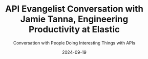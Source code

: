 ---
title: API Evangelist Conversation with Jamie Tanna, Engineering Productivity at Elastic
description: Jamie and I connected on the API's You Won't Hate Slack channel, where I started subscribing to his blog. After reading a post on versioning, and more specifically why you should start the version for your API at 0.1.0 instead of 1.0.0, I knew I needed to have him come for a conversation. I really enjoyed Jamie's calm and pragmatic approach to what web APIs are, what Semantic Versioning is, and how versioning and change management can really help us enable both API producers and consumers to stay aligned.
date: 2024-09-19
guestName: Jamie Tann
guestRole: Engineering Productivity
guestCompany: Elastic
guestIndustry: Search
guestImage: /assets/img/people/jamie-tanna-headshot.jpeg
bio: I'm a passionate Senior Software Engineer with experience in back-end software development and infrastructure management, interested in solving problems, sharing knowledge and enabling great customer outcomes. I strongly believe in building reusable, Open Source first, software components with a high quality bar, and improving team ways of working so we can deliver better, and more effectively over time.
obfuscated: false
summary: Doing the work to earn the right to display version 1.0 for your API.
subtitle: Conversation with People Doing Interesting Things with APIs
audio_file: https://kinlane-productions2.s3.amazonaws.com/api-evangelist-conversations/api-evangelist-conversations-jamie-tanna-elastic.wav
audio_length: 82240736
youtubeId: ie6eMzCUI34
sound_cloud: https://soundcloud.com/kinlane/api-evangelist-conversation-with-jamie-tanna-engineering-productivity-at-elastic
duration: '0:15:32'
publish_date: "2024-09-19 15:00:00"
url: https://conversations.apievangelist.com/sessions/2024-09-19-jamie-tanna-elastic.html
tags:
  - Search
partnerImage: https://api-evangelist.twic.pics/partners/bump-banner-728.png
partnerUrl: https://bit.ly/3MEOGa9
partnerTitle: The API doc platform for Tech Writers & Engineers
conversation: 

  - question: Who are you?
    answer: Hey Ken, I'm Jamie Tanner.

  - question: What is your role?
    answer: I am a number of different things. Um, so I have ADHD, which also means that feeds into lots of different things. So I'm a blogger, I'm a software engineer. I'm a collector of open source projects. Um, uh, most notably recently the OAPI CodeGen, go open API to go code generator. It's all my big ones.

  - question: What is difference between web APIs and other APIs?
    answer: Yeah, so, um, for, there's a mix. There's both library APIs and web APIs. And so the library APIs, I would see as, for instance, a Go or npm package that has a public interface that you as a consumer will use and you will opt in generally to pull a new version of that dependency, which then at that point you would discover if anything's broken, which with a web API that's usually either distributed over HTTP or TCP. Um, things like RESTful APIs, GraphQL, um, gRPC. Those are the sorts of things that you don't really have as much control over. Because for the most part, a Web API is something managed by someone else that you get access to straight away. Whereas, as I mentioned, with something like a library, you pull in that new version of the dependency, and until you've pulled in that new version, you have the old version available.

  - question: What is Semantic Versioning?
    answer: So semantic versioning is a way of providing, as you say, a precise meaning to what a version looks like. Um, so most commonly version number looks like version 1.2, 0.3, and in semantic versioning it. prescribes a clear meaning to the one at the beginning. Uh, the first number will be the major version. Then the second number is the minor version, and then the third is the patch. And so between each of these, there's a hierarchical, um, and clear contract for consumers. So the idea is that within the patch version, you would generally, fix things, um, or introduce things that don't provide any public facing change. Um, the minor version is generally here's a new feature that we've added, um, and something useful for you. And then for the major version it's, we have broken something. So beware. Um, and so semantic versioning with web APIs is an interesting one because for the most part, people don't care. about the minor and patch version. They really just care, has something broken. Um, and a lot of times it's useful to know, is there a new feature available? But it's primarily, is everything broken? And do I have to do some work to integrate with you? 

  - question: Why should you start an API with 0.1.0 version?
    answer:  Um, so you brought up an interesting point. So, as I mentioned, the major version, say version one. indicates has something broken. Um, but as computery people, we like starting counting from zero. And so the zeroth major version basically says anything could be breaking here. And it gives you brilliant opportunity to say, I want to work out actually what my API looks like. What should my interface be for my customers and my users? Um, and it allows you to break things safely. So you still have, um, a communication tool in terms of there is a breaking change, um, where you would, for instance, if you're on your 0th minor, um, major version, you would bump your minor version, and that could either be a feature or a breaking change. So for people using your API, they need to be much more aware, um, and keep an eye on things a lot more. But it does also mean it's that you as the producer of the API can experiment. You can work out that something that you dreamed up at night, um, and thought was a great idea, actually is awful to work with for consumers who are coming from strongly typed languages, where they can't reasonably describe your API in their type system. Or it could just be things like, you know what, it, it just doesn't make sense. Um, the, you know, The way that your routes and everything are planned doesn't make a lot of sense. Um, and especially one of the problems, um, with web APIs is they're much harder to do breaking changes with. So, um, I'd say especially with like a version zero, introducing those breaking changes, your customers and your users are going to be feeling those breaking changes every time they send a request. Um, so at least making it clearer that you are a v0 API. Makes it so your consumers can maybe be a little bit more defensive and they can work out. Okay. Actually, I'm expecting Version 0. 7. It looks like you sending version 0. 11. So I'm gonna try and do as much as I can with what I understand But maybe they need to do some future work to actually pick up the new changes.

  - question: What are other ways to communicate API change?
    answer: So as well as just like the pure version number, which could be in like a header or a URL, there's also things like your change logs and your release notes. and having like long and short form means to actually communicate to people. Um, they're a great opportunity to very visibly, like top of the big release note, say, here are a load of breaking changes. Please be aware that these things need to be done and where possible, like try and make it as actionable as possible, um, to help people understand. Okay, these are the things I need to actually do and um, even sometimes you may be fixing a bug. There is a great XKCD about someone relying on holding down their spacebar and it heating their computer and they're like, oh no, I use that to keep warm. Um, and so one of the problems is people will start relying on Functionalities or even a bug fix that you put in someone may see that as actually a breaking change So sometimes you actually need to call out those bug fixes more carefully because some people may Be relying on that functionality, especially Before you've stabilized your API.

  - question: What API providers do versioning well?
    answer: So, I had trouble thinking up, um, some of these answers because I think that one of those things is you shouldn't really have to think about it, right? Um, and there aren't many that actually come to mind in terms of, oh, I love the way you do versioning. Um, but I will say, I know GitHub have recently Um, started doing database versioning and clarifying some of that stuff. Um, the way that in particular in the Kubernetes ecosystem does it, is they'll have like, um, V one, alpha one, V one, alpha two, V one, beta one, and then they will go through different variations until they stabilize on V one. And one of the nice things about that is that's very clear in like the objects that you interact with in terms of what version it actually is. And it gives you that control of saying, actually, I do not understand this version, so I'm just going to reject it, um, or throw an error, whatever. Um, I'm actually sorry. That does remind me, um, Stripe have written in the past. So Brenda Leach, um, a very brilliant person in the API community wrote a really good post about how Stripe does API versioning and they support. Every version in perpetuity and it's things like that like, um, for you as a consumer, you don't actually need to worry about versioning because they support all any of the docs that you see the work. Um, on the provider side though, I can imagine that is a very complex piece of work because you need to be able to reason about things in dozens of different ways over the years as your underlying models may have changed. You still have to think about it. In terms of, okay, a decade ago, we were saying this, so we still need to be able to represent it in this way. Yeah. 

  - question: What keeps you coming back?
    answer: So I, just about a year ago, joined Elastic, and I'm on our, one of our platform developer experience teams. And for me, one of the things that keeps coming up is I enjoy trying to make things easier for people to work with. This was something that over the last eight ish years, I've spent a lot of time on APIs because it's trying to provide that good developer experience that is consistent for people, that provides something that you can just look at it and be like, Oh, okay, that, that seems reasonable. Generally, you want people to be writing and reading docs, but also if it can be somewhat straightforward to read and understand how it should look, um, and to provide organizational standards in a way that things look and feel like a single suite of APIs, even if it's built by a dozen different teams. Um, that's the sort of thing that kind of gets me going, trying to keep on building good stuff. 
---